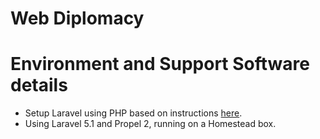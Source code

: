 # Web Diplomacy

# Environment and Support Software details

* Setup Laravel using PHP based on instructions [here](https://gist.github.com/Big-Shark/8307231180b121da3830).
* Using Laravel 5.1 and Propel 2, running on a Homestead box.

